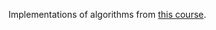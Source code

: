 Implementations of algorithms from [this course](http://ocw.mit.edu/courses/electrical-engineering-and-computer-science/6-006-introduction-to-algorithms-fall-2011/).

